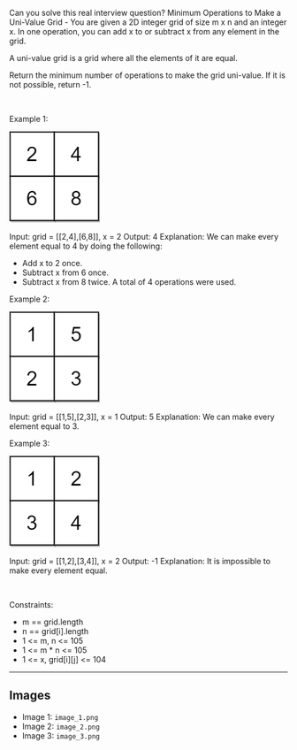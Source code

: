 Can you solve this real interview question? Minimum Operations to Make a Uni-Value Grid - You are given a 2D integer grid of size m x n and an integer x. In one operation, you can add x to or subtract x from any element in the grid.

A uni-value grid is a grid where all the elements of it are equal.

Return the minimum number of operations to make the grid uni-value. If it is not possible, return -1.

 

Example 1:

![Example 1](./image_1.png)


Input: grid = [[2,4],[6,8]], x = 2
Output: 4
Explanation: We can make every element equal to 4 by doing the following: 
- Add x to 2 once.
- Subtract x from 6 once.
- Subtract x from 8 twice.
A total of 4 operations were used.


Example 2:

![Example 2](./image_2.png)


Input: grid = [[1,5],[2,3]], x = 1
Output: 5
Explanation: We can make every element equal to 3.


Example 3:

![Example 3](./image_3.png)


Input: grid = [[1,2],[3,4]], x = 2
Output: -1
Explanation: It is impossible to make every element equal.


 

Constraints:

 * m == grid.length
 * n == grid[i].length
 * 1 <= m, n <= 105
 * 1 <= m * n <= 105
 * 1 <= x, grid[i][j] <= 104

---

## Images

- Image 1: `image_1.png`
- Image 2: `image_2.png`
- Image 3: `image_3.png`

